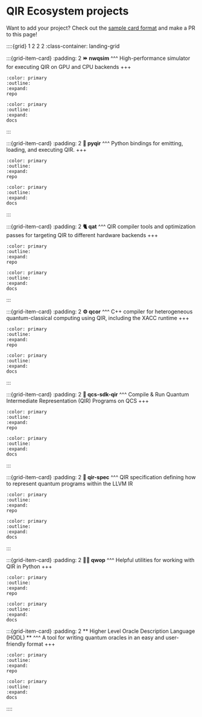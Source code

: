 # QIR Ecosystem projects

Want to add your project? Check out the [sample card format](https://github.com/crazy4pi314/qir-book/blob/main/qir-book/project-gallery.md?plain=1#L148) and make a PR to this page!

::::{grid} 1 2 2 2
:class-container: landing-grid

:::{grid-item-card}
:padding: 2
**⏩ nwqsim**
^^^
High-performance simulator for executing QIR on GPU and CPU backends
+++
```{button-link} https://github.com/qir-alliance/nwqsim
:color: primary
:outline:
:expand:
repo
```
```{button-link} https://github.com/qir-alliance/nwqsim#nwqsim-northwest-quantum-circuit-simulation-environment
:color: primary
:outline:
:expand:
docs
```
:::

:::{grid-item-card}
:padding: 2
**🐍 pyqir**
^^^
Python bindings for emitting, loading, and executing QIR.
+++
```{button-link} https://github.com/qir-alliance/pyqir
:color: primary
:outline:
:expand:
repo
```
```{button-link} https://qir-alliance.github.io/pyqir/
:color: primary
:outline:
:expand:
docs
```
:::

:::{grid-item-card}
:padding: 2
**🐈 qat**
^^^
QIR compiler tools and optimization passes for targeting QIR to different hardware backends
+++
```{button-link} https://github.com/qir-alliance/qat
:color: primary
:outline:
:expand:
repo
```
```{button-link} https://qir-alliance.github.io/qat/
:color: primary
:outline:
:expand:
docs
```
:::


:::{grid-item-card}
:padding: 2
**⚙️ qcor**
^^^
C++ compiler for heterogeneous quantum-classical computing using QIR, including the XACC runtime
+++
```{button-link} https://github.com/qir-alliance/qcor
:color: primary
:outline:
:expand:
repo
```
```{button-link} https://aide-qc.github.io/deploy/lang_spec/
:color: primary
:outline:
:expand:
docs
```
:::

:::{grid-item-card}
:padding: 2
**🌲 qcs-sdk-qir**
^^^
Compile & Run Quantum Intermediate Representation (QIR) Programs on QCS
+++
```{button-link} https://github.com/rigetti/qcs-sdk-qir
:color: primary
:outline:
:expand:
repo
```
```{button-link} https://github.com/rigetti/qcs-sdk-qir#qcs-qir-sdk
:color: primary
:outline:
:expand:
docs
```
:::

:::{grid-item-card}
:padding: 2
**📃 qir-spec**
^^^
QIR specification defining how to represent quantum programs within the LLVM IR
```{button-link} https://github.com/qir-alliance/qir-spec
:color: primary
:outline:
:expand:
repo
```
```{button-link} https://github.com/qir-alliance/qir-spec/tree/main/specification#quantum-intermediate-representation-qir
:color: primary
:outline:
:expand:
docs
```
:::

:::{grid-item-card}
:padding: 2
**🏃‍♀️ qwop**
^^^
Helpful utilities for working with QIR in Python
+++
```{button-link} https://github.com/crazy4pi314/qwop
:color: primary
:outline:
:expand:
repo
```
```{button-link} https://github.com/crazy4pi314/qwop#qwop--tools-to-help-you-get-running-with-qir-in-python
:color: primary
:outline:
:expand:
docs
```

:::{grid-item-card}
:padding: 2
** Higher Level Oracle Description Language (HODL) **
^^^
A tool for writing quantum oracles in an easy and user-friendly format
+++
```{button-link} https://github.com/at2005/HODL
:color: primary
:outline:
:expand:
repo
```
```{button-link} https://github.com/at2005/HODL
:color: primary
:outline:
:expand:
docs
```


::::
<!-- 
:::{grid-item-card}
:padding: 2
**Project Name**
^^^
Short description of project
+++
```{button-link} https://www.example.com
:color: primary
:outline:
:expand:
repo
```
```{button-link} https://www.example.com
:color: primary
:outline:
:expand:
docs
```
-->
